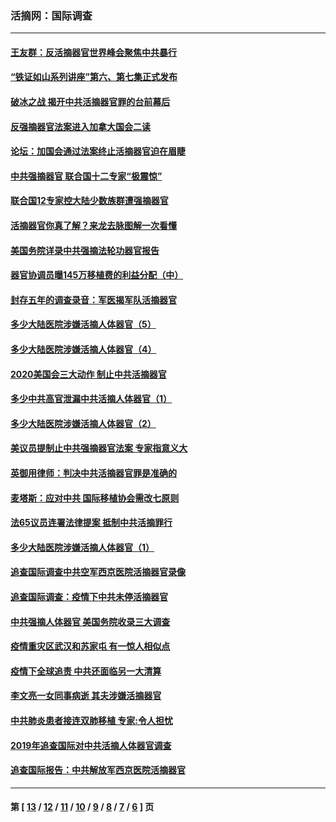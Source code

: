 ### 活摘网：国际调查
---
#### [王友群：反活摘器官世界峰会聚焦中共暴行](../../pages/nf5947/n13250738.md?02030430) 
#### [“铁证如山系列讲座”第六、第七集正式发布](../../pages/nf5947/n13106287.md?02030430) 
#### [破冰之战 揭开中共活摘器官罪的台前幕后](../../pages/nf5947/n13082457.md?02030430) 
#### [反强摘器官法案进入加拿大国会二读](../../pages/nf5947/n13033450.md?02030430) 
#### [论坛：加国会通过法案终止活摘器官迫在眉睫](../../pages/nf5947/n13029839.md?02030430) 
#### [中共强摘器官 联合国十二专家“极震惊”](../../pages/nf5947/n13024313.md?02030430) 
#### [联合国12专家控大陆少数族群遭强摘器官](../../pages/nf5947/n13023877.md?02030430) 
#### [活摘器官你真了解？来龙去脉图解一次看懂](../../pages/nf5947/n13013820.md?02030430) 
#### [美国务院详录中共强摘法轮功器官报告](../../pages/nf5947/n12944519.md?02030430) 
#### [器官协调员曝145万移植费的利益分配（中）](../../pages/nf5947/n12894547.md?02030430) 
#### [封存五年的调查录音：军医揭军队活摘器官](../../pages/nf5947/n12798692.md?02030430) 
#### [多少大陆医院涉嫌活摘人体器官（5）](../../pages/nf5947/n12768383.md?02030430) 
#### [多少大陆医院涉嫌活摘人体器官（4）](../../pages/nf5947/n12664434.md?02030430) 
#### [2020美国会三大动作 制止中共活摘器官](../../pages/nf5947/n12682004.md?02030430) 
#### [多少中共高官泄漏中共活摘人体器官（1）](../../pages/nf5947/n12671234.md?02030430) 
#### [多少大陆医院涉嫌活摘人体器官（2）](../../pages/nf5947/n12655589.md?02030430) 
#### [美议员提制止中共强摘器官法案 专家指意义大](../../pages/nf5947/n12630561.md?02030430) 
#### [英御用律师：判决中共活摘器官罪是准确的](../../pages/nf5947/n12580740.md?02030430) 
#### [麦塔斯：应对中共 国际移植协会需改七原则](../../pages/nf5947/n12514711.md?02030430) 
#### [法65议员连署法律提案 抵制中共活摘罪行](../../pages/nf5947/n12437047.md?02030430) 
#### [多少大陆医院涉嫌活摘人体器官（1）](../../pages/nf5947/n12414284.md?02030430) 
#### [追查国际调查中共空军西京医院活摘器官录像](../../pages/nf5947/n12348837.md?02030430) 
#### [追查国际调查：疫情下中共未停活摘器官](../../pages/nf5947/n12273415.md?02030430) 
#### [中共强摘人体器官 美国务院收录三大调查](../../pages/nf5947/n12181488.md?02030430) 
#### [疫情重灾区武汉和苏家屯 有一惊人相似点](../../pages/nf5947/n12150824.md?02030430) 
#### [疫情下全球追责 中共还面临另一大清算](../../pages/nf5947/n12070397.md?02030430) 
#### [李文亮一女同事病逝 其夫涉嫌活摘器官](../../pages/nf5947/n11957882.md?02030430) 
#### [中共肺炎患者接连双肺移植 专家:令人担忧](../../pages/nf5947/n11945516.md?02030430) 
#### [2019年追查国际对中共活摘人体器官调查](../../pages/nf5947/n11917733.md?02030430) 
#### [追查国际报告：中共解放军西京医院活摘器官](../../pages/nf5947/n11838359.md?02030430) 

---
#### 第 [ [13](./13.md?02030430) / [12](./12.md?02030430) / [11](./11.md?02030430) / [10](./10.md?02030430) / [9](./9.md?02030430) / [8](./8.md?02030430) / [7](./7.md?02030430) / [6](./6.md?02030430) ] 页
